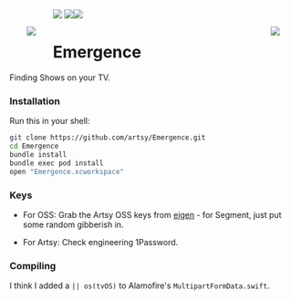 <img src="https://raw.githubusercontent.com/artsy/emergence/master/docs/screenshots/artsy_logo.png" align="left" hspace="30px" vspace="30px">
<img src="https://raw.githubusercontent.com/artsy/emergence/master/docs/screenshots/emergence.png" align="right" hspace="30px" vspace="30px">


<img src ="https://raw.githubusercontent.com/artsy/emergence/master/docs/screenshots/featured.png">
<img src ="https://raw.githubusercontent.com/artsy/emergence/master/docs/screenshots/show.png"><img src ="https://raw.githubusercontent.com/artsy/emergence/master/docs/screenshots/artworks.png">

# Emergence

Finding Shows on your TV.

### Installation

Run this in your shell:

```sh
git clone https://github.com/artsy/Emergence.git
cd Emergence
bundle install
bundle exec pod install
open "Emergence.xcworkspace"
```

### Keys

* For OSS:  Grab the Artsy  OSS keys from [eigen](https://github.com/artsy/eigen/blob/259be8ce00b07a33e02d4444ee01e5589df9b2f1/Makefile#L40-L42) - for Segment, just put some random gibberish in.

* For Artsy: Check engineering 1Password.

### Compiling

I think I added a `|| os(tvOS)` to Alamofire's `MultipartFormData.swift`.
